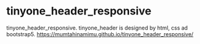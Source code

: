 # tinyone_header_responsive
tinyone_header_responsive. tinyone_header is designed by html, css ad bootstrap5.
https://mumtahinamimu.github.io/tinyone_header_responsive/
